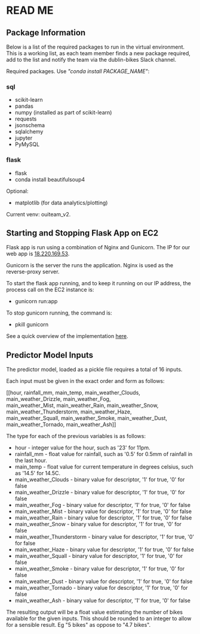 # READ ME

## Package Information

Below is a list of the required packages to run in the virtual environment. 
This is a working list, as each team member finds a new package required, add to the list
and notify the team via the dublin-bikes Slack channel.

Required packages. Use _"conda install PACKAGE\_NAME"_:


### sql
* scikit-learn
* pandas
* numpy (installed as part of scikit-learn)
* requests
* jsonschema
* sqlalchemy 
* jupyter
* PyMySQL

### flask
* flask
* conda install beautifulsoup4 

Optional:

* matplotlib (for data analytics/plotting)

Current venv: ouiteam_v2.

## Starting and Stopping Flask App on EC2

Flask app is run using a combination of Nginx and Gunicorn. The IP for our web app is [18.220.169.53](http://18.220.169.53).

Gunicorn is the server the runs the application. Nginx is used as the reverse-proxy server.

To start the flask app running, and to keep it running on our IP address, the process call on the EC2 instance is:
* gunicorn run:app

To stop gunicorn running, the command is:
* pkill gunicorn

See a quick overview of the implementation [here](https://chrisdtran.com/2017/deploy-flask-on-ec2/).

## Predictor Model Inputs

The predictor model, loaded as a pickle file requires a total of 16 inputs.

Each input must be given in the exact order and form as follows:

[[hour, rainfall_mm, main_temp, main_weather_Clouds, main_weather_Drizzle, main_weather_Fog,	
  main_weather_Mist, main_weather_Rain,	main_weather_Snow, main_weather_Thunderstorm, main_weather_Haze,	
  main_weather_Squall, main_weather_Smoke, main_weather_Dust, main_weather_Tornado, main_weather_Ash]]
  
The type for each of the previous variables is as follows:

* hour - integer value for the hour, such as '23' for 11pm.
* rainfall_mm - float value for rainfall, such as '0.5' for 0.5mm of rainfall in the last hour.	
* main_temp	- float value for current temperature in degrees celsius, such as '14.5' for 14.5C.
* main_weather_Clouds - binary value for descriptor, '1' for true, '0' for false
* main_weather_Drizzle - binary value for descriptor, '1' for true, '0' for false	
* main_weather_Fog - binary value for descriptor, '1' for true, '0' for false	
* main_weather_Mist - binary value for descriptor, '1' for true, '0' for false	
* main_weather_Rain - binary value for descriptor, '1' for true, '0' for false	
* main_weather_Snow - binary value for descriptor, '1' for true, '0' for false	
* main_weather_Thunderstorm - binary value for descriptor, '1' for true, '0' for false	
* main_weather_Haze - binary value for descriptor, '1' for true, '0' for false	
* main_weather_Squall - binary value for descriptor, '1' for true, '0' for false	
* main_weather_Smoke - binary value for descriptor, '1' for true, '0' for false	
* main_weather_Dust - binary value for descriptor, '1' for true, '0' for false	
* main_weather_Tornado - binary value for descriptor, '1' for true, '0' for false	
* main_weather_Ash - binary value for descriptor, '1' for true, '0' for false

The resulting output will be a float value estimating the number of bikes available for the given inputs.
This should be rounded to an integer to allow for a sensible result. Eg "5 bikes" as oppose to "4.7 bikes".
